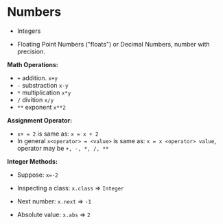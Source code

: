 # Numbers

- Integers

- Floating Point Numbers ("floats") or Decimal Numbers, number with precision.


**Math Operations:**

- `+` addition. `x+y`
- `-` substraction `x-y`
- `*` multiplication `x*y`
- `/` divition `x/y`
- `**` exponent `x**2`

**Assignment Operator:**
- `x+ = 2` is same as: `x = x + 2`
-  In general `x<operator> = <value>` is same as: `x = x <operator> value`, operator may be `+, -, *, /, **`

**Integer Methods:**

- Suppose: ``x=-2``

- Inspecting a class: ``x.class`` => ``Integer``

- Next number: ``x.next`` => `-1`

- Absolute value: `x.abs` => `2`
